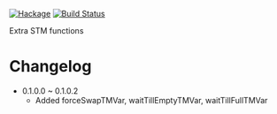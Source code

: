 [![Hackage](https://img.shields.io/hackage/v/stm-extras.svg)](https://hackage.haskell.org/package/stm-extras)
[![Build Status](https://secure.travis-ci.org/louispan/stm-extras.png?branch=master)](http://travis-ci.org/louispan/stm-extras)

Extra STM functions


# Changelog

* 0.1.0.0 ~ 0.1.0.2
  - Added forceSwapTMVar, waitTillEmptyTMVar, waitTillFullTMVar

